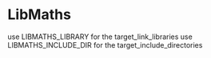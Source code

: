 # LibMaths

use LIBMATHS_LIBRARY for the target_link_libraries
use LIBMATHS_INCLUDE_DIR for the target_include_directories

